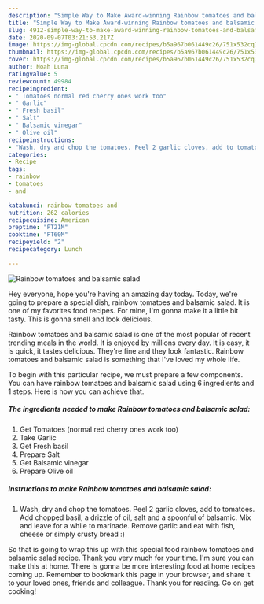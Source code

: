 ```yaml
---
description: "Simple Way to Make Award-winning Rainbow tomatoes and balsamic salad"
title: "Simple Way to Make Award-winning Rainbow tomatoes and balsamic salad"
slug: 4912-simple-way-to-make-award-winning-rainbow-tomatoes-and-balsamic-salad
date: 2020-09-07T03:21:53.217Z
image: https://img-global.cpcdn.com/recipes/b5a967b061449c26/751x532cq70/rainbow-tomatoes-and-balsamic-salad-recipe-main-photo.jpg
thumbnail: https://img-global.cpcdn.com/recipes/b5a967b061449c26/751x532cq70/rainbow-tomatoes-and-balsamic-salad-recipe-main-photo.jpg
cover: https://img-global.cpcdn.com/recipes/b5a967b061449c26/751x532cq70/rainbow-tomatoes-and-balsamic-salad-recipe-main-photo.jpg
author: Noah Luna
ratingvalue: 5
reviewcount: 49984
recipeingredient:
- " Tomatoes normal red cherry ones work too"
- " Garlic"
- " Fresh basil"
- " Salt"
- " Balsamic vinegar"
- " Olive oil"
recipeinstructions:
- "Wash, dry and chop the tomatoes. Peel 2 garlic cloves, add to tomatoes. Add chopped basil, a drizzle of oil, salt and a spoonful of balsamic. Mix and leave for a while to marinade. Remove garlic and eat with fish, cheese or simply crusty bread :)"
categories:
- Recipe
tags:
- rainbow
- tomatoes
- and

katakunci: rainbow tomatoes and 
nutrition: 262 calories
recipecuisine: American
preptime: "PT21M"
cooktime: "PT60M"
recipeyield: "2"
recipecategory: Lunch

---
```



![Rainbow tomatoes and balsamic salad](https://img-global.cpcdn.com/recipes/b5a967b061449c26/751x532cq70/rainbow-tomatoes-and-balsamic-salad-recipe-main-photo.jpg)

Hey everyone, hope you're having an amazing day today. Today, we're going to prepare a special dish, rainbow tomatoes and balsamic salad. It is one of my favorites food recipes. For mine, I'm gonna make it a little bit tasty. This is gonna smell and look delicious.

Rainbow tomatoes and balsamic salad is one of the most popular of recent trending meals in the world. It is enjoyed by millions every day. It is easy, it is quick, it tastes delicious. They're fine and they look fantastic. Rainbow tomatoes and balsamic salad is something that I've loved my whole life.




To begin with this particular recipe, we must prepare a few components. You can have rainbow tomatoes and balsamic salad using 6 ingredients and 1 steps. Here is how you can achieve that.

<!--inarticleads1-->

##### The ingredients needed to make Rainbow tomatoes and balsamic salad:

1. Get  Tomatoes (normal red cherry ones work too)
1. Take  Garlic
1. Get  Fresh basil
1. Prepare  Salt
1. Get  Balsamic vinegar
1. Prepare  Olive oil




<!--inarticleads2-->

##### Instructions to make Rainbow tomatoes and balsamic salad:

1. Wash, dry and chop the tomatoes. Peel 2 garlic cloves, add to tomatoes. Add chopped basil, a drizzle of oil, salt and a spoonful of balsamic. Mix and leave for a while to marinade. Remove garlic and eat with fish, cheese or simply crusty bread :)




So that is going to wrap this up with this special food rainbow tomatoes and balsamic salad recipe. Thank you very much for your time. I'm sure you can make this at home. There is gonna be more interesting food at home recipes coming up. Remember to bookmark this page in your browser, and share it to your loved ones, friends and colleague. Thank you for reading. Go on get cooking!
